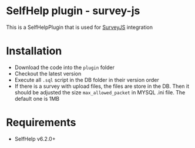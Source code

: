 # SelfHelp plugin - survey-js

This is a SelfHelpPlugin that is used for [SurveyJS](https://surveyjs.io) integration


# Installation

 - Download the code into the `plugin` folder
 - Checkout the latest version 
 - Execute all `.sql` script in the DB folder in their version order
 - If there is a survey with upload files, the files are store in the DB. Then it should be adjusted the size `max_allowed_packet` in MYSQL .ini file. The default one is 1MB

# Requirements

 - SelfHelp v6.2.0+
